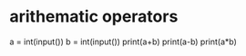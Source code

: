 # arithematic operators
 a = int(input())
    b = int(input())
    print(a+b)
    print(a-b)
    print(a*b)

